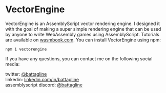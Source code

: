 # VectorEngine

VectorEngine is an AssemblyScript vector rendering engine.  I designed it with the goal of making a super simple rendering engine that can be used by anyone to write WebAssembly games using AssemblyScript.  Tutorials are available on [wasmbook.com](https://wasmbook.com).  You can install VectorEngine using npm:

```
npm i vectorengine
```

If you have any questions, you can contact me on the following social media:

twitter: [@battagline](https://twitter.com/battagline)<br>
linkedin: [linkedin.com/in/battagline](https://linkedin.com/in/battagline)<br>
assemblyscript discord: [@battagline](https://discord.gg/assemblyscript)<br>
